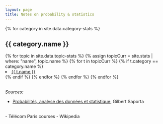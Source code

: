 ```yaml
---
layout: page
title: Notes on probability & statistics
---
```


{% for category in site.data.category-stats %}

<h2>{{ category.name }}</h2>
<u1>
    {% for topic in site.data.topic-stats %}
        {% assign topicCurr = site.stats | where: "name", topic.name %}
        {% for t in topicCurr %}
            {% if t.category == category.name %}
                <li class="nobull">
                    <a class="cleanLink" href="{{ t.url }}">{{ t.name }}</a>
                </li>
            {% endif %}
        {% endfor %}
    {% endfor %}
</u1>
{% endfor %}

<br>
<br>

<i>Sources:</i>
<br>
- <a href="http://www.editionstechnip.com/fr/catalogue-detail/149/probabilites-analyse-des-donnees-et-statistique.html">
    Probabilités, analyse des données et statistique</a>, Gilbert Saporta
<br>
- Télécom Paris courses
- Wikipedia